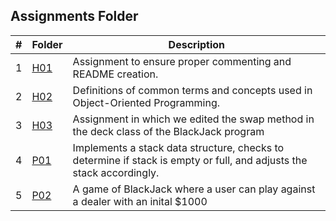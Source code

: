 ##  Assignments Folder

|  #  | Folder                                                                                  |                        Description                          |
|:---:| --------------------------------------------------------------------------------------- | ----------------------------------------------------------- |
|  1  | [H01](https://github.com/apwarren/2143-OOP-Warren/tree/master/Assignments/H01) | Assignment to ensure proper commenting and README creation. |
|  2  | [H02](https://github.com/apwarren/2143-OOP-Warren/blob/master/Assignments/H02) | Definitions of common terms and concepts used in Object-Oriented Programming. |
|  3  | [H03](https://github.com/apwarren/2143-OOP-Warren/blob/master/Assignments/H03) | Assignment in which we edited the swap method in the deck class of the BlackJack program |
|  4  | [P01](https://github.com/apwarren/2143-OOP-Warren/blob/master/Assignments/P01) | Implements a stack data structure, checks to determine if stack is empty or full, and adjusts the stack accordingly. |
|  5  | [P02](https://github.com/apwarren/2143-OOP-Warren/blob/master/Assignments/P02) | A game of BlackJack where a user can play against a dealer with an inital $1000 |

